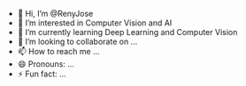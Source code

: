 - 👋 Hi, I’m @RenyJose
- 👀 I’m interested in Computer Vision and AI
- 🌱 I’m currently learning Deep Learning and Computer Vision
- 💞️ I’m looking to collaborate on ...
- 📫 How to reach me ...
- 😄 Pronouns: ...
- ⚡ Fun fact: ...

<!---
RenyJose/RenyJose is a ✨ special ✨ repository because its `README.md` (this file) appears on your GitHub profile.
You can click the Preview link to take a look at your changes.
--->
